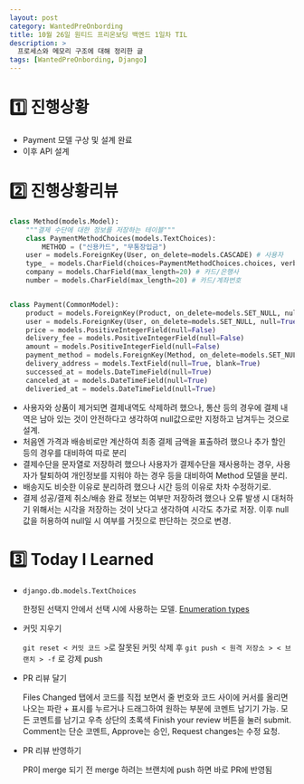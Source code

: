 ```yaml
---
layout: post
category: WantedPreOnbording
title: 10월 26일 원티드 프리온보딩 백엔드 1일차 TIL
description: >
  프로세스와 메모리 구조에 대해 정리한 글
tags: [WantedPreOnbording, Django]
---
```


# 1️⃣ 진행상황

- Payment 모델 구상 및 설계 완료
- 이후 API 설계


# 2️⃣ 진행상황리뷰

```python
class Method(models.Model):
    """결제 수단에 대한 정보를 저장하는 테이블"""
    class PaymentMethodChoices(models.TextChoices):
        METHOD = ("신용카드", "무통장입금")
    user = models.ForeignKey(User, on_delete=models.CASCADE) # 사용자
    type_ = models.CharField(choices=PaymentMethodChoices.choices, verbose_name="type") # 결제수단
    company = models.CharField(max_length=20) # 카드/은행사
    number = models.CharField(max_length=20) # 카드/계좌번호


class Payment(CommonModel):
    product = models.ForeignKey(Product, on_delete=models.SET_NULL, null=True)
    user = models.ForeignKey(User, on_delete=models.SET_NULL, null=True)
    price = models.PositiveIntegerField(null=False)
    delivery_fee = models.PositiveIntegerField(null=False)
    amount = models.PositiveIntegerField(null=False)
    payment_method = models.ForeignKey(Method, on_delete=models.SET_NULL, null=True)
    delivery_address = models.TextField(null=True, blank=True)
    successed_at = models.DateTimeField(null=True)
    canceled_at = models.DateTimeField(null=True)
    deliveried_at = models.DateTimeField(null=True)
```
- 사용자와 상품이 제거되면 결제내역도 삭제하려 했으나, 통산 등의 경우에 결제 내역은 남아 있는 것이 안전하다고 생각하여 null값으로만 지정하고 남겨두는 것으로 설계.
- 처음엔 가격과 배송비로만 계산하여 최종 결제 금액을 표출하려 했으나 추가 할인 등의 경우를 대비하여 따로 분리
- 결제수단을 문자열로 저장하려 했으나 사용자가 결제수단을 재사용하는 경우, 사용자가 탈퇴하여 개인정보를 지워야 하는 경우 등을 대비하여 Method 모델을 분리.
- 배송지도 비슷한 이유로 분리하려 했으나 시간 등의 이유로 차차 수정하기로.
- 결제 성공/결제 취소/배송 완료 정보는 여부만 저장하려 했으나 오류 발생 시 대처하기 위해서는 시각을 저장하는 것이 낫다고 생각하여 시각도 추가로 저장. 이후 null값을 허용하여 null일 시 여부를 거짓으로 판단하는 것으로 변경.


# 3️⃣ Today I Learned

- `django.db.models.TextChoices`
  
  한정된 선택지 안에서 선택 시에 사용하는 모델. [Enumeration types](https://docs.djangoproject.com/en/4.1/ref/models/fields/#enumeration-types)

- 커밋 지우기
  
  `git reset < 커밋 코드 >`로 잘못된 커밋 삭제 후 `git push < 원격 저장소 > < 브랜치 > -f` 로 강제 push

- PR 리뷰 달기

  Files Changed 탭에서 코드를 직접 보면서 줄 번호와 코드 사이에 커서를 올리면 나오는 파란 + 표시를 누르거나 드래그하여 원하는 부분에 코멘트 남기기 가능. 모든 코멘트를 남기고 우측 상단의 초록색 Finish your review 버튼을 눌러 submit. Comment는 단순 코멘트, Approve는 승인, Request changes는 수정 요청.
- PR 리뷰 반영하기

  PR이 merge 되기 전 merge 하려는 브랜치에 push 하면 바로 PR에 반영됨
